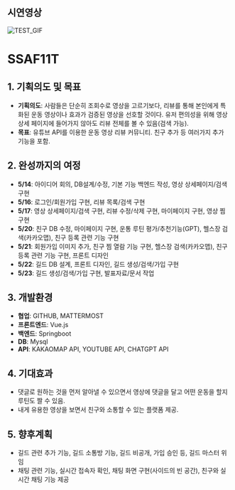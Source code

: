 ## 시연영상
![TEST_GIF](/SSAF11T_test.gif)
# SSAF11T

## 1. 기획의도 및 목표
- **기획의도**: 사람들은 단순히 조회수로 영상을 고르기보다, 리뷰를 통해 본인에게 특화된 운동 영상이나 효과가 검증된 영상을 선호할 것이다. 유저 편의성을 위해 영상 상세 페이지에 들어가지 않아도 리뷰 전체를 볼 수 있음(검색 가능).
- **목표**: 유튜브 API를 이용한 운동 영상 리뷰 커뮤니티. 친구 추가 등 여러가지 추가 기능을 포함.

## 2. 완성까지의 여정
- **5/14**: 아이디어 회의, DB설계/수정, 기본 기능 백엔드 작성, 영상 상세페이지/검색 구현
- **5/16**: 로그인/회원가입 구현, 리뷰 목록/검색 구현
- **5/17**: 영상 상세페이지/검색 구현, 리뷰 수정/삭제 구현, 마이페이지 구현, 영상 찜 구현
- **5/20**: 친구 DB 수정, 마이페이지 구현, 운통 루틴 평가/추천기능(GPT), 헬스장 검색(카카오맵), 친구 등록 관련 기능 구현
- **5/21**: 회원가입 이미지 추가, 친구 찜 열람 기능 구현, 헬스장 검색(카카오맵), 친구 등록 관련 기능 구현, 프론트 디자인
- **5/22**: 길드 DB 설계, 프론트 디자인, 길드 생성/검색/가입 구현
- **5/23**: 길드 생성/검색/가입 구현, 발표자료/문서 작업

## 3. 개발환경
- **협업**: GITHUB, MATTERMOST
- **프론트엔드**: Vue.js
- **백엔드**: Springboot
- **DB**: Mysql
- **API**: KAKAOMAP API, YOUTUBE API, CHATGPT API

## 4. 기대효과
- 댓글로 원하는 것을 먼저 알아낼 수 있으면서 영상에 댓글을 달고 어떤 운동을 할지 루틴도 짤 수 있음.
- 내게 유용한 영상을 보면서 친구와 소통할 수 있는 플랫폼 제공.

## 5. 향후계획
- 길드 관련 추가 기능, 길드 소통방 기능, 길드 비공개, 가입 승인 등, 길드 마스터 위임
- 채팅 관련 기능, 실시간 접속자 확인, 채팅 화면 구현(사이드의 빈 공간), 친구와 실시간 채팅 기능 제공
